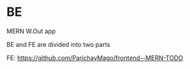 # BE

MERN W.Out app

BE and FE are divided into two parts

FE: https://github.com/ParichayMago/frontend--MERN-TODO
